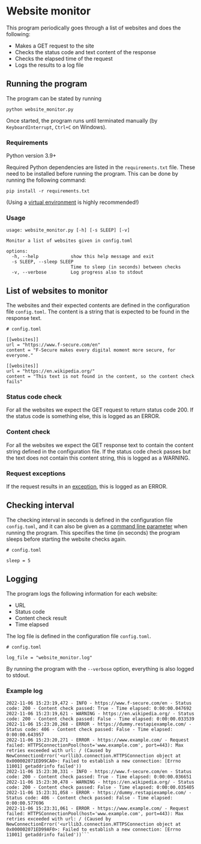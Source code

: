 # Website monitor

This program periodically goes through a list of websites and does the following:
- Makes a GET request to the site
- Checks the status code and text content of the response
- Checks the elapsed time of the request
- Logs the results to a log file


## Running the program

The program can be stated by running
```
python website_monitor.py
```

Once started, the program runs until terminated manually (by `KeyboardInterrupt`, `Ctrl+C` on Windows).

### Requirements

Python version 3.9+

Required Python dependencies are listed in the `requirements.txt` file. These need to be installed before running the
program. This can be done by running the following command:

```
pip install -r requirements.txt
```

(Using a [virtual environment](https://docs.python.org/3/library/venv.html) is highly recommended!)

### Usage

```
usage: website_monitor.py [-h] [-s SLEEP] [-v]

Monitor a list of websites given in config.toml

options:
  -h, --help            show this help message and exit
  -s SLEEP, --sleep SLEEP
                        Time to sleep (in seconds) between checks
  -v, --verbose         Log progress also to stdout
```


## List of websites to monitor

The websites and their expected contents are defined in the configuration file `config.toml`.
The content is a string that is expected to be found in the response text.

```
# config.toml

[[websites]]
url = "https://www.f-secure.com/en"
content = "F-Secure makes every digital moment more secure, for everyone."

[[websites]]
url = "https://en.wikipedia.org/"
content = "This text is not found in the content, so the content check fails"
```

### Status code check

For all the websites we expect the GET request to return status code 200. If the status code is something else, this is
logged as an ERROR.

### Content check

For all the websites we expect the GET response text to contain the content string defined in the configuration file. If
the status code check passes but the text does not contain this content string, this is logged as a WARNING.

### Request exceptions

If the request results in an [exception](https://requests.readthedocs.io/en/latest/_modules/requests/exceptions/), this
is logged as an ERROR.


## Checking interval

The checking interval in seconds is defined in the configuration file `config.toml`, and it can also be given as a
[command line parameter](#Usage) when running the program. This specifies the time (in seconds) the program sleeps
before starting the website checks again.

```
# config.toml

sleep = 5
```


## Logging

The program logs the following information for each website:
- URL
- Status code
- Content check result
- Time elapsed

The log file is defined in the configuration file `config.toml`.

```
# config.toml

log_file = "website_monitor.log"
```

By running the program with the `--verbose` option, everything is also logged to stdout.

### Example log

```
2022-11-06 15:23:19,472 - INFO - https://www.f-secure.com/en - Status code: 200 - Content check passed: True - Time elapsed: 0:00:00.047692
2022-11-06 15:23:19,621 - WARNING - https://en.wikipedia.org/ - Status code: 200 - Content check passed: False - Time elapsed: 0:00:00.033539
2022-11-06 15:23:20,268 - ERROR - https://dummy.restapiexample.com/ - Status code: 406 - Content check passed: False - Time elapsed: 0:00:00.643957
2022-11-06 15:23:20,271 - ERROR - https://www.example.com/ - Request failed: HTTPSConnectionPool(host='www.example.com', port=443): Max retries exceeded with url: / (Caused by NewConnectionError('<urllib3.connection.HTTPSConnection object at 0x000002071ED99CA0>: Failed to establish a new connection: [Errno 11001] getaddrinfo failed'))
2022-11-06 15:23:30,331 - INFO - https://www.f-secure.com/en - Status code: 200 - Content check passed: True - Time elapsed: 0:00:00.036651
2022-11-06 15:23:30,478 - WARNING - https://en.wikipedia.org/ - Status code: 200 - Content check passed: False - Time elapsed: 0:00:00.035405
2022-11-06 15:23:31,058 - ERROR - https://dummy.restapiexample.com/ - Status code: 406 - Content check passed: False - Time elapsed: 0:00:00.577696
2022-11-06 15:23:31,061 - ERROR - https://www.example.com/ - Request failed: HTTPSConnectionPool(host='www.example.com', port=443): Max retries exceeded with url: / (Caused by NewConnectionError('<urllib3.connection.HTTPSConnection object at 0x000002071ED99AF0>: Failed to establish a new connection: [Errno 11001] getaddrinfo failed'))```
